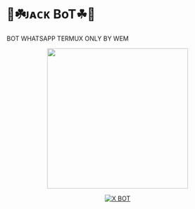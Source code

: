 # 🤖☘️ᴊᴀᴄᴋ BoT☘🤖
BOT WHATSAPP TERMUX ONLY BY WEM
<p align="center">
<img src = "https://avatars.githubusercontent.com/u/74690366?s=400&u=8b0bd80d74c7b7376382ed5b07a61527c9f5ae8f&v=4" width="320">
</p>
<p align="center">
<a href="#"><img title="X BOT" src="https://img.shields.io/badge/🤖☘️ᴊᴀᴄᴋ BoT☘🤖-blue?colorA=%23ff0000&colorB=%23017e40&style=for-the-badge"></a>
</p>
